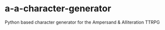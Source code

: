 # a-a-character-generator
Python based character generator for the Ampersand &amp; Alliteration TTRPG
